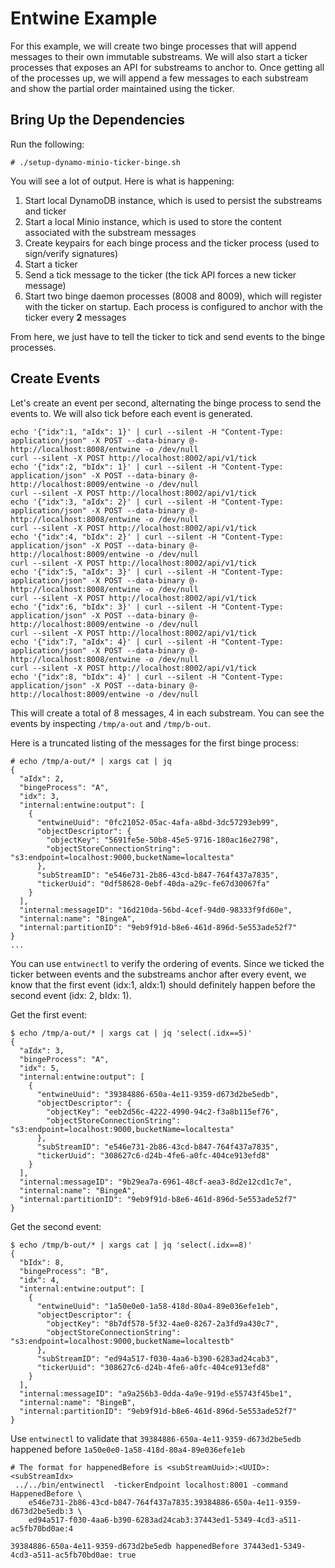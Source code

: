 # Entwine Example

For this example, we will create two binge processes that will append messages to their own immutable substreams.  We
will also start a ticker processes that exposes an API for substreams to anchor to.  Once getting all of the processes
up, we will append a few messages to each substream and show the partial order maintained using the ticker.

## Bring Up the Dependencies

Run the following:

```
# ./setup-dynamo-minio-ticker-binge.sh
```

You will see a lot of output.  Here is what is happening:

1. Start local DynamoDB instance, which is used to persist the substreams and ticker
2. Start a local Minio instance, which is used to store the content associated with the substream messages
3. Create keypairs for each binge process and the ticker process (used to sign/verify signatures)
3. Start a ticker
4. Send a tick message to the ticker (the tick API forces a new ticker message)
5. Start two binge daemon processes (8008 and 8009), which will register with the ticker on startup.  Each process is
 configured to anchor with the ticker every **2** messages

From here, we just have to tell the ticker to tick and send events to the binge processes.

## Create Events

Let's create an event per second, alternating the binge process to send the events to.  We will also tick before each
event is generated.

```
echo '{"idx":1, "aIdx": 1}' | curl --silent -H "Content-Type: application/json" -X POST --data-binary @- http://localhost:8008/entwine -o /dev/null
curl --silent -X POST http://localhost:8002/api/v1/tick
echo '{"idx":2, "bIdx": 1}' | curl --silent -H "Content-Type: application/json" -X POST --data-binary @- http://localhost:8009/entwine -o /dev/null
curl --silent -X POST http://localhost:8002/api/v1/tick
echo '{"idx":3, "aIdx": 2}' | curl --silent -H "Content-Type: application/json" -X POST --data-binary @- http://localhost:8008/entwine -o /dev/null
curl --silent -X POST http://localhost:8002/api/v1/tick
echo '{"idx":4, "bIdx": 2}' | curl --silent -H "Content-Type: application/json" -X POST --data-binary @- http://localhost:8009/entwine -o /dev/null
curl --silent -X POST http://localhost:8002/api/v1/tick
echo '{"idx":5, "aIdx": 3}' | curl --silent -H "Content-Type: application/json" -X POST --data-binary @- http://localhost:8008/entwine -o /dev/null
curl --silent -X POST http://localhost:8002/api/v1/tick
echo '{"idx":6, "bIdx": 3}' | curl --silent -H "Content-Type: application/json" -X POST --data-binary @- http://localhost:8009/entwine -o /dev/null
curl --silent -X POST http://localhost:8002/api/v1/tick
echo '{"idx":7, "aIdx": 4}' | curl --silent -H "Content-Type: application/json" -X POST --data-binary @- http://localhost:8008/entwine -o /dev/null
curl --silent -X POST http://localhost:8002/api/v1/tick
echo '{"idx":8, "bIdx": 4}' | curl --silent -H "Content-Type: application/json" -X POST --data-binary @- http://localhost:8009/entwine -o /dev/null
```

This will create a total of 8 messages, 4 in each substream.  You can see the events by inspecting `/tmp/a-out` and `/tmp/b-out`.

Here is a truncated listing of the messages for the first binge process:
```
# echo /tmp/a-out/* | xargs cat | jq
{
  "aIdx": 2,
  "bingeProcess": "A",
  "idx": 3,
  "internal:entwine:output": [
    {
      "entwineUuid": "0fc21052-05ac-4afa-a8bd-3dc57293eb99",
      "objectDescriptor": {
        "objectKey": "5691fe5e-50b8-45e5-9716-180ac16e2798",
        "objectStoreConnectionString": "s3:endpoint=localhost:9000,bucketName=localtesta"
      },
      "subStreamID": "e546e731-2b86-43cd-b847-764f437a7835",
      "tickerUuid": "0df58628-0ebf-40da-a29c-fe67d30067fa"
    }
  ],
  "internal:messageID": "16d210da-56bd-4cef-94d0-98333f9fd60e",
  "internal:name": "BingeA",
  "internal:partitionID": "9eb9f91d-b8e6-461d-896d-5e553ade52f7"
}
...
```
You can use `entwinectl` to verify the ordering of events.  Since we ticked the ticker between events and the substreams
anchor after every event, we know that the first event (idx:1, aIdx:1) should definitely happen before the second event
(idx: 2, bIdx: 1).

Get the first event:
```
$ echo /tmp/a-out/* | xargs cat | jq 'select(.idx==5)'
{
  "aIdx": 3,
  "bingeProcess": "A",
  "idx": 5,
  "internal:entwine:output": [
    {
      "entwineUuid": "39384886-650a-4e11-9359-d673d2be5edb",
      "objectDescriptor": {
        "objectKey": "eeb2d56c-4222-4990-94c2-f3a8b115ef76",
        "objectStoreConnectionString": "s3:endpoint=localhost:9000,bucketName=localtesta"
      },
      "subStreamID": "e546e731-2b86-43cd-b847-764f437a7835",
      "tickerUuid": "308627c6-d24b-4fe6-a0fc-404ce913efd8"
    }
  ],
  "internal:messageID": "9b29ea7a-6961-48cf-aea3-8d2e12cd1c7e",
  "internal:name": "BingeA",
  "internal:partitionID": "9eb9f91d-b8e6-461d-896d-5e553ade52f7"
}
``` 

Get the second event:

```
$ echo /tmp/b-out/* | xargs cat | jq 'select(.idx==8)'
{
  "bIdx": 8,
  "bingeProcess": "B",
  "idx": 4,
  "internal:entwine:output": [
    {
      "entwineUuid": "1a50e0e0-1a58-418d-80a4-89e036efe1eb",
      "objectDescriptor": {
        "objectKey": "8b7df578-5f32-4ae0-8267-2a3fd9a430c7",
        "objectStoreConnectionString": "s3:endpoint=localhost:9000,bucketName=localtestb"
      },
      "subStreamID": "ed94a517-f030-4aa6-b390-6283ad24cab3",
      "tickerUuid": "308627c6-d24b-4fe6-a0fc-404ce913efd8"
    }
  ],
  "internal:messageID": "a9a256b3-0dda-4a9e-919d-e55743f45be1",
  "internal:name": "BingeB",
  "internal:partitionID": "9eb9f91d-b8e6-461d-896d-5e553ade52f7"
}
```

Use `entwinectl` to validate that `39384886-650a-4e11-9359-d673d2be5edb` happened before `1a50e0e0-1a58-418d-80a4-89e036efe1eb`

```
# The format for happenedBefore is <subStreamUuid>:<UUID>:<subStreamIdx>
 ../../bin/entwinectl  -tickerEndpoint localhost:8001 -command HappenedBefore \
    e546e731-2b86-43cd-b847-764f437a7835:39384886-650a-4e11-9359-d673d2be5edb:3 \
    ed94a517-f030-4aa6-b390-6283ad24cab3:37443ed1-5349-4cd3-a511-ac5fb70bd0ae:4

39384886-650a-4e11-9359-d673d2be5edb happenedBefore 37443ed1-5349-4cd3-a511-ac5fb70bd0ae: true
```
